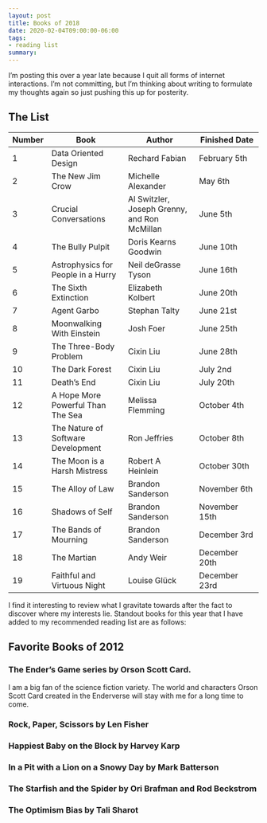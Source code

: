 ```yaml
---
layout: post
title: Books of 2018
date: 2020-02-04T09:00:00-06:00
tags:
- reading list
summary:
---
```


I’m posting this over a year late because I quit all forms of internet
interactions. I’m not committing, but I’m thinking about writing to formulate my
thoughts again so just pushing this up for posterity.

## The List

<table class="numbered">
  <thead>
    <tr>
      <th scope="col"><span class="visuallyhidden">Number</span></th>
      <th scope="col">Book</th>
      <th scope="col">Author</th>
      <th scope="col" style="width:7em">Finished Date</th>
    </tr>
  </thead>
  <tbody>
    <tr>
      <td>1</td>
      <td>Data Oriented Design</td>
      <td>Rechard Fabian </td>
      <td>February 5th</td>
    </tr>
    <tr>
      <td>2</td>
      <td>The New Jim Crow</td>
      <td>Michelle Alexander</td>
      <td>May 6th</td>
    </tr>
    <tr>
      <td>3</td>
      <td>Crucial Conversations</td>
      <td>Al Switzler, Joseph Grenny, and Ron McMillan</td>
      <td>June 5th</td>
    </tr>
    <tr>
      <td>4</td>
      <td>The Bully Pulpit</td>
      <td>Doris Kearns Goodwin</td>
      <td>June 10th</td>
    </tr>
    <tr>
      <td>5</td>
      <td>Astrophysics for People in a Hurry</td>
      <td>Neil deGrasse Tyson</td>
      <td>June 16th</td>
    </tr>
    <tr>
      <td>6</td>
      <td>The Sixth Extinction</td>
      <td>Elizabeth Kolbert</td>
      <td>June 20th</td>
    </tr>
    <tr>
      <td>7</td>
      <td>Agent Garbo</td>
      <td>Stephan Talty</td>
      <td>June 21st</td>
    </tr>
    <tr>
      <td>8</td>
      <td>Moonwalking With Einstein</td>
      <td>Josh Foer</td>
      <td>June 25th</td>
    </tr>
    <tr>
      <td>9</td>
      <td>The Three-Body Problem</td>
      <td>Cixin Liu</td>
      <td>June 28th</td>
    </tr>
    <tr>
      <td>10</td>
      <td>The Dark Forest</td>
      <td>Cixin Liu</td>
      <td>July 2nd</td>
    </tr> 
    <tr>
      <td>11</td>
      <td>Death’s End</td>
      <td>Cixin Liu</td>
      <td>July 20th</td>
    </tr> 
    <tr>
      <td>12</td>
      <td>A Hope More Powerful Than The Sea</td>
      <td>Melissa Flemming</td>
      <td>October 4th</td>
    </tr> 
    <tr>
      <td>13</td>
      <td>The Nature of Software Development</td>
      <td>Ron Jeffries</td>
      <td>October 8th</td>
    </tr> 
    <tr>
      <td>14</td>
      <td>The Moon is a Harsh Mistress</td>
      <td>Robert A Heinlein</td>
      <td>October 30th</td>
    </tr> 
    <tr>
      <td>15</td>
      <td>The Alloy of Law</td>
      <td>Brandon Sanderson</td>
      <td>November 6th</td>
    </tr> 
    <tr>
      <td>16</td>
      <td>Shadows of Self</td>
      <td>Brandon Sanderson</td>
      <td>November 15th</td>
    </tr> 
    <tr>
      <td>17</td>
      <td>The Bands of Mourning</td>
      <td>Brandon Sanderson</td>
      <td>December 3rd</td>
    </tr> 
    <tr>
      <td>18</td>
      <td>The Martian</td>
      <td>Andy Weir</td>
      <td>December 20th</td>
    </tr> 
    <tr>
      <td>19</td>
      <td>Faithful and Virtuous Night</td>
      <td>Louise Glück</td>
      <td>December 23rd</td>
    </tr> 
  </tbody>
</table>

I find it interesting to review what I gravitate towards after the fact
to discover where my interests lie. Standout books for this year that I
have added to my recommended reading list are as follows:

<h2 class="visuallyhidden">Favorite Books of 2012</h2>

### The Ender&rsquo;s Game series by Orson Scott Card.

<p class="visuallyhidden">I am a big fan of the science fiction variety. The world and characters
Orson Scott Card created in the Enderverse will stay with me for a long
time to come.</p>

### Rock, Paper, Scissors by Len Fisher

### Happiest Baby on the Block by Harvey Karp

### In a Pit with a Lion on a Snowy Day by Mark Batterson

### The Starfish and the Spider by Ori Brafman and Rod Beckstrom

### The Optimism Bias by Tali Sharot




